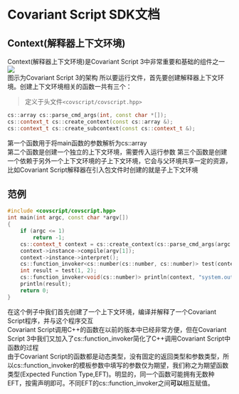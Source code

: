 # Covariant Script SDK文档
## Context(解释器上下文环境)
Context(解释器上下文环境)是Covariant Script 3中非常重要和基础的组件之一  
![](http://covscript.org/docs/190101/api/sdk/framework.png)  
图示为Covariant Script 3的架构
所以要运行文件，首先要创建解释器上下文环境。创建上下文环境相关的函数一共有三个：
> 定义于头文件`<covscript/covscript.hpp>`

```c++
cs::array cs::parse_cmd_args(int, const char *[]);
cs::context_t cs::create_context(const cs::array &);
cs::context_t cs::create_subcontext(const cs::context_t &);
```
第一个函数用于将main函数的参数解析为cs::array  
第二个函数是创建一个独立的上下文环境，需要传入运行参数
第三个函数是创建一个依赖于另外一个上下文环境的子上下文环境，它会与父环境共享一定的资源，比如Covariant Script解释器在引入包文件时创建的就是子上下文环境

## 范例
```c++
#include <covscript/covscript.hpp>
int main(int argc, const char *argv[])
{
    if (argc <= 1)
        return -1;
    cs::context_t context = cs::create_context(cs::parse_cmd_args(argc - 1, argv + 1));
    context->instance->compile(argv[1]);
    context->instance->interpret();
    cs::function_invoker<cs::number(cs::number, cs::number)> test(context, "test");
    int result = test(1, 2);
    cs::function_invoker<void(cs::number)> println(context, "system.out.println");
    println(result);
    return 0;
}
```
在这个例子中我们首先创建了一个上下文环境，编译并解释了一个Covariant Script程序，并与这个程序交互  
Covariant Script调用C++的函数在以前的版本中已经非常方便，但在Covariant Script 3中我们又加入了cs::function_invoker简化了C++调用Covariant Script中函数的过程  
由于Covariant Script的函数都是动态类型，没有固定的返回类型和参数类型，所以cs::function_invoker的模板参数中填写的参数仅为期望，我们称之为期望函数类型(Expected Function Type,EFT)。明显的，同一个函数可能拥有无数种EFT，按需声明即可。不同EFT的cs::function_invoker之间**可以**相互赋值。